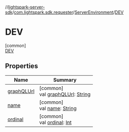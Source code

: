 //[lightspark-server-sdk](../../../../index.md)/[com.lightspark.sdk.requester](../../index.md)/[ServerEnvironment](../index.md)/[DEV](index.md)

# DEV

[common]\
[DEV](index.md)

## Properties

| Name | Summary |
|---|---|
| [graphQLUrl](../graph-q-l-url.md) | [common]<br>val [graphQLUrl](../graph-q-l-url.md): [String](https://kotlinlang.org/api/latest/jvm/stdlib/kotlin/-string/index.html) |
| [name](../-p-r-o-d/index.md#-372974862%2FProperties%2F-1086033721) | [common]<br>val [name](../-p-r-o-d/index.md#-372974862%2FProperties%2F-1086033721): [String](https://kotlinlang.org/api/latest/jvm/stdlib/kotlin/-string/index.html) |
| [ordinal](../-p-r-o-d/index.md#-739389684%2FProperties%2F-1086033721) | [common]<br>val [ordinal](../-p-r-o-d/index.md#-739389684%2FProperties%2F-1086033721): [Int](https://kotlinlang.org/api/latest/jvm/stdlib/kotlin/-int/index.html) |
